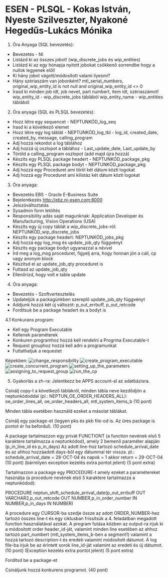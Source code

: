 # ESEN - PLSQL - Kokas István, Nyeste Szilveszter, Nyakoné Hegedűs-Lukács Mónika

1. Óra Anyaga (SQL bevezetés):
  - Bevezetés - NI 
  - Listázd ki az összes jobot! (wip_discrete_jobs és wip_entities)
  - Listázd ki az egy hónapja nyitott jobokat csökkenő sorrendbe hogy a nullok legyenek elől!
  - Ki hány jobot vágott/módosított valami ilyesmi?
  - Hány szériaszám van jobonként? mtl_serial_numbers, original_wip_entity_id is not null and original_wip_entity_id <> 0
  - Írasd ki minden job idt, job nevet, part numbert, item idt, szériaszámot! 
    	wip_entity_id - wip_discrete_jobs táblából
	    wip_entity_name - wip_entities táblából

2. Óra anyaga (SQL és PLSQL bevezetés):
  - Hozz létre egy sequencet - NEPTUNKÓD_log_seq
  - Irasd ki a következő elemet
  - Hozz létre egy log táblát - NEPTUNKÓD_log_tbl - log_id, created_date, created_by, message, calling_program
  - Adj hozzá rekordot a log táblához
  - Adj hozzá új oszlopot a táblához - Last_update_date, Last_update_by
  - Töröld a calling_program oszlopot (add majd újra hozzá)
  - Készíts egy PLSQL package headert - NEPTUNKÓD_package_pkg
  - Készíts egy PLSQL package bodyt - NEPTUNKÓD_package_pkg
  - Adj hozzá egy Proceduret ami töröl két dátum közti logokat
  - Adj hozzá egy Proceduret ami kilistáz két dátum közti logokat

3. Óra anyaga:
  - Bevezetés EBS - Oracle E-Business Suite
  - Bejelentkezés http://ebz.ni-esen.com:8000
  - Jelszóváltoztatás
  - Sysadmin form letöltés
  - Responsibility adás saját magunknak: Application Developer és Manufacturing, Vision Operations (USA)
  - Készíts egy új copy táblát a wip_discrete_jobs-ról: NEPTUNKÓD_wip_discrete_jobs
  - Készíts egy package headert: NEPTUNKÓD_jobs_pkg
  - Adj hozzá egy log_msg és update_job_qty függvényt
  - Készíts egy package bodyt ugyanazzal a névvel
  - Írd meg a log_msg proceduret, figyelj arra, hogy honnan jön a call, cp vagy anonym block
  - Készítsd el az update_job_qty proceduret is
  - Futtasd az update_job_qty
  - Ellenőrizd, hogy volt e table update

4. Óra anyaga:
  - Bevezetés - Szoftvertesztelés
  - Updateljük a packagünkben szereplő update_job_qty függvényt
  - Addjunk hozzá két új változót: p_out_errbuff, p_out_retcode
  - Fordítsuk be a package headert és a bodyt is

4.1 Konkurans program:
  - Kell egy Program Executable
  - Kellenek paraméterek
  - Konkuren programhoz hozzá kell rendelni a Progrma Executable-t
  - Request grouphoz hozzá kell adni a programunkat
  - Futtathatjuk a requestet

Képekben:
![change_responsibility](https://github.com/user-attachments/assets/fbcd1ad8-425f-42df-89a8-cb54cc932fb8)
![create_program_executable](https://github.com/user-attachments/assets/e6bf82de-4571-402e-84f6-653082c0522f)
![create_concurrent_program](https://github.com/user-attachments/assets/aae48bed-2e2e-465e-bb1f-9f559e2caee3)
![setting_up_the_parameters](https://github.com/user-attachments/assets/09594437-b9c3-4395-863f-062b207f0648)
![assigning_to_request_group](https://github.com/user-attachments/assets/cb0ff22b-106b-41ac-897e-41832e1dc244)
![run_the_cp](https://github.com/user-attachments/assets/625ccc5c-6c20-4181-a218-a9ac846fcc3d)


5. Gyakorlás a zh-ra:
Jelentkezz be APPS account-al az adatbázisra.

Csinálj copy-t a következő táblákról, minden tábla neve kezdődjön a neptunkódoddal (pl.: NEPTUN_OE_ORDER_HEADERS_ALL): oe_order_lines_all, oe_order_headers_all, mtl_system_items_b (10 pont)

Minden tábla esetében használd ezeket a másolat táblákat.

Csinálj egy package-et (legyen pks és pkb file-od is. Az üres package is pontot ér ha befordul). (10 pont)

A package tartalmazzon egy privát FUNCTIONT (a function nevének első 5 karaktere tartalmazza a neptunkódod), amely 2 bemenő paraméter alapján (p_in_line_id és p_in_days) Az adott line-hoz tartozó schedule_arrival_date és az ahhoz hozzáadott days-ből egy dátummal tér vissza. pl.: schedule_arrival_date = 28-OCT-04 és napok = 1 akkor return = 29-OCT-04 (10 pont) (bármilyen exception kezelés extra pontot jelent) (5 pont extra)

Tartalmazzon a package egy PROCEDURE-t amely ezeket a paramétereket használja (a procedure nevének első 5 karaktere tartalmazza a neptunkódod):

PROCEDURE neptun_shift_schedule_arrival_date(p_out_errbuff OUT VARCHAR2,p_out_retcode OUT NUMBER,p_in_order_number IN NUMBER,p_in_days IN NUMBER)

A procedure egy CURSOR-ba szedje össze az adott ORDER_NUMBER-hez tartozó összes line-t és egy ciklusban frissítsük a 4. feladatban megadott function használatával azokat. A program futása közben az output-ra írjuk ki a módosított order header_id-ját, valamint minden line esetében az ahhoz tartozó part_numbert (mtl_system_items_b-ben a segment1) valamint a hozzá tartozó description-t és eredeti valamint módosított dátumot. A log file-ba írjuk be az érintett sorok line_id-ját valamint az eredeti és új dátumot. (10 pont) (Exception kezelés extra pontot jelent) (5 pont extra)

Fordítsd be a package-et

Csináljunk hozzá konkurens programot. (40 pont)
